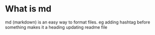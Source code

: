 # What is md
md (markdown) is an easy way to format files. eg adding hashtag before something makes it a heading
updating readme file
